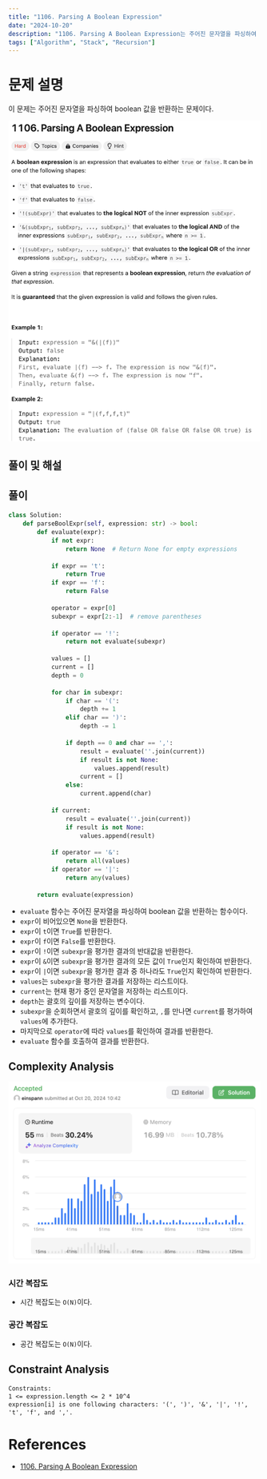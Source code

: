 ```yaml
---
title: "1106. Parsing A Boolean Expression"
date: "2024-10-20"
description: "1106. Parsing A Boolean Expression는 주어진 문자열을 파싱하여 boolean 값을 반환하는 문제이다."
tags: ["Algorithm", "Stack", "Recursion"]
---
```


# 문제 설명
이 문제는 주어진 문자열을 파싱하여 boolean 값을 반환하는 문제이다.

![1106](../../../images/LEET/1106/1106.png)

## 풀이 및 해설

## 풀이
```python
class Solution:
    def parseBoolExpr(self, expression: str) -> bool:
        def evaluate(expr):
            if not expr:
                return None  # Return None for empty expressions
            
            if expr == 't':
                return True
            if expr == 'f':
                return False
            
            operator = expr[0]
            subexpr = expr[2:-1]  # remove parentheses
            
            if operator == '!':
                return not evaluate(subexpr)
            
            values = []
            current = []
            depth = 0
            
            for char in subexpr:
                if char == '(':
                    depth += 1
                elif char == ')':
                    depth -= 1
                
                if depth == 0 and char == ',':
                    result = evaluate(''.join(current))
                    if result is not None:
                        values.append(result)
                    current = []
                else:
                    current.append(char)
            
            if current:
                result = evaluate(''.join(current))
                if result is not None:
                    values.append(result)
            
            if operator == '&':
                return all(values)
            if operator == '|':
                return any(values)
        
        return evaluate(expression)
```
- `evaluate` 함수는 주어진 문자열을 파싱하여 boolean 값을 반환하는 함수이다.
- `expr`이 비어있으면 `None`을 반환한다.
- `expr`이 `t`이면 `True`를 반환한다.
- `expr`이 `f`이면 `False`를 반환한다.
- `expr`이 `!`이면 `subexpr`을 평가한 결과의 반대값을 반환한다.
- `expr`이 `&`이면 `subexpr`을 평가한 결과의 모든 값이 `True`인지 확인하여 반환한다.
- `expr`이 `|`이면 `subexpr`을 평가한 결과 중 하나라도 `True`인지 확인하여 반환한다.
- `values`는 `subexpr`을 평가한 결과를 저장하는 리스트이다.
- `current`는 현재 평가 중인 문자열을 저장하는 리스트이다.
- `depth`는 괄호의 깊이를 저장하는 변수이다.
- `subexpr`을 순회하면서 괄호의 깊이를 확인하고, `,`를 만나면 `current`를 평가하여 `values`에 추가한다.
- 마지막으로 `operator`에 따라 `values`를 확인하여 결과를 반환한다.
- `evaluate` 함수를 호출하여 결과를 반환한다.

## Complexity Analysis
![tc](../../../images/LEET/1106/tc.png)

### 시간 복잡도
- 시간 복잡도는 `O(N)`이다.

### 공간 복잡도
- 공간 복잡도는 `O(N)`이다.

## Constraint Analysis
```
Constraints:
1 <= expression.length <= 2 * 10^4
expression[i] is one following characters: '(', ')', '&', '|', '!', 't', 'f', and ','.
```

# References
- [1106. Parsing A Boolean Expression](https://leetcode.com/problems/parsing-a-boolean-expression/)